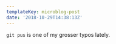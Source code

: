 ```yaml
---
templateKey: microblog-post
date: '2018-10-29T14:38:13Z'
---
```


`git pus` is one of my grosser typos lately.

